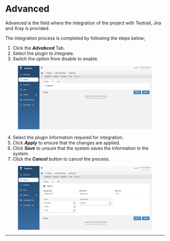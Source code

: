 # Advanced

Advanced is the field where the integration of the project with Testrail, Jira and Xray is provided.

The integration process is completed by following the steps below;

1. Click the _**Advabced**_ Tab.
2. Select the plugin to integrate.
3. Switch the option from disable to enable.

<figure><img src="../../.gitbook/assets/Screenshot 2025-01-28 at 16.27.26.png" alt=""><figcaption></figcaption></figure>

4. Select the plugin information required for integration.
5. Click _**Apply**_ to ensure that the changes are applied.
6. Click _**Save**_ to unsure that the system saves the information in the system.
7. Click the _**Cancel**_ button to cancel the process.

<figure><img src="../../.gitbook/assets/Screenshot 2025-01-28 at 16.28.23.png" alt=""><figcaption></figcaption></figure>







***

